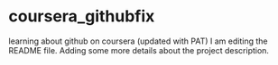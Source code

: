 # coursera_githubfix
learning about github on coursera (updated with PAT)
I am editing the README file. Adding some more details about the project description.
